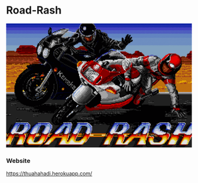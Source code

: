 # Road-Rash

![](https://github.com/thuahahadi/Road-Rash/blob/main/road_rash_game_download_full_version_free.png)

### Website

https://thuahahadi.herokuapp.com/
